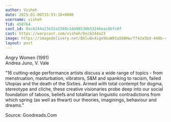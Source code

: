 ```yaml
---
author: Visheh
date: 2025-01-06T15:53:16+0000
username: visheh
fid: 458764
cast_id: 0xc6244a23e52a1560c1da98536b53246eac8bfc0f
cast: https://warpcast.com/visheh/0xc6244a23
image: https://imagedelivery.net/BXluQx4ige9GuW0Ia56BHw/ff42a5bd-448b-4cd0-7a54-8b1083cdc500/original
layout: post
---
```

Angry Women (1991)  
Andrea Juno, V. Vale  
  
"16 cutting-edge performance artists discuss a wide range of topics - from menstruation, masturbation, vibrators, S&M and spanking to racism, failed Utopias and the death of the Sixties. Armed with total contempt for dogma, stereotype and cliche, these creative visionaries probe deep into our social foundation of taboos, beliefs and totalitarian linguistic contradictions from which spring (as well as thwart) our theories, imaginings, behaviour and dreams."  
  
Source: Goodreads.Com  

<img src='https://imagedelivery.net/BXluQx4ige9GuW0Ia56BHw/ff42a5bd-448b-4cd0-7a54-8b1083cdc500/original' alt='' referrerpolicy='no-referrer'/>